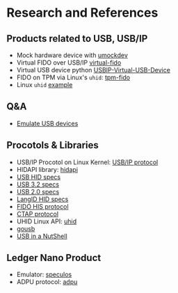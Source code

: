 # Research and References

## Products related to USB, USB/IP
- Mock hardware device with [umockdev](https://github.com/martinpitt/umockdev)
- Virtual FIDO over USB/IP [virtual-fido](https://github.com/bulwarkid/virtual-fido)
- Virtual USB device python [USBIP-Virtual-USB-Device](https://github.com/lcgamboa/USBIP-Virtual-USB-Device)
- FIDO on TPM via Linux's `uhid`: [tpm-fido](https://github.com/psanford/tpm-fido)
- Linux `uhid` [example](https://github.com/torvalds/linux/blob/master/samples/uhid/uhid-example.c)


## Q&A

- [Emulate USB devices](https://stackoverflow.com/questions/1913979/how-to-emulate-usb-devices)

## Procotols & Libraries

- USB/IP Procotol on Linux Kernel: [USB/IP protocol](https://docs.kernel.org/usb/usbip_protocol.html)
- HIDAPI library: [hidapi](https://github.com/libusb/hidapi)
- [USB HID specs](https://usb.org/sites/default/files/hid1_11.pdf)
- [USB 3.2 specs](https://fabiensanglard.net/usbcheat/usb3.2.pdf)
- [USB 2.0 specs](http://sdpha2.ucsd.edu/Lab_Equip_Manuals/usb_20.pdf)
- [LangID HID specs](http://www.baiheee.com/Documents/090518/090518112619/USB_LANGIDs.pdf)
- [FIDO HIS protocol](https://fidoalliance.org/specs/fido-u2f-v1.0-ps-20141009/fido-u2f-hid-protocol-ps-20141009.html#hid-report-descriptor-and-device-discovery)
- [CTAP protocol](https://fidoalliance.org/specs/fido-v2.0-id-20180227/fido-client-to-authenticator-protocol-v2.0-id-20180227.html)
- UHID Linux API: [uhid](https://github.com/psanford/uhid)
- [gousb](https://pkg.go.dev/github.com/google/gousb#section-readme)
- [USB in a NutShell](https://www.beyondlogic.org/usbnutshell/usb6.shtml)


## Ledger Nano Product

- Emulator: [speculos](https://github.com/LedgerHQ/speculos)
- ADPU protocol: [adpu](https://github.com/skythen/apdu)